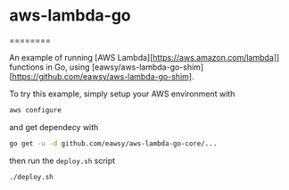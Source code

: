 # aws-lambda-go
========

An example of running [AWS Lambda][https://aws.amazon.com/lambda]] functions in Go, using [eawsy/aws-lambda-go-shim][https://github.com/eawsy/aws-lambda-go-shim].

To try this example, simply setup your AWS environment with
```sh
aws configure
```
and get dependecy with
```sh
go get -u -d github.com/eawsy/aws-lambda-go-core/...
```
then run the `deploy.sh` script
```sh
./deploy.sh
```
